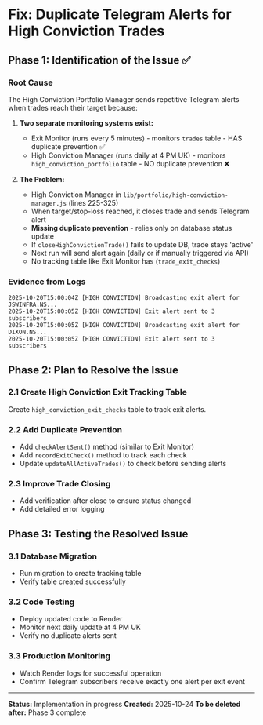 # Fix: Duplicate Telegram Alerts for High Conviction Trades

## Phase 1: Identification of the Issue ✅

### Root Cause
The High Conviction Portfolio Manager sends repetitive Telegram alerts when trades reach their target because:

1. **Two separate monitoring systems exist:**
   - Exit Monitor (runs every 5 minutes) - monitors `trades` table - HAS duplicate prevention ✅
   - High Conviction Manager (runs daily at 4 PM UK) - monitors `high_conviction_portfolio` table - NO duplicate prevention ❌

2. **The Problem:**
   - High Conviction Manager in `lib/portfolio/high-conviction-manager.js` (lines 225-325)
   - When target/stop-loss reached, it closes trade and sends Telegram alert
   - **Missing duplicate prevention** - relies only on database status update
   - If `closeHighConvictionTrade()` fails to update DB, trade stays 'active'
   - Next run will send alert again (daily or if manually triggered via API)
   - No tracking table like Exit Monitor has (`trade_exit_checks`)

### Evidence from Logs
```
2025-10-20T15:00:04Z [HIGH CONVICTION] Broadcasting exit alert for JSWINFRA.NS...
2025-10-20T15:00:05Z [HIGH CONVICTION] Exit alert sent to 3 subscribers
2025-10-20T15:00:05Z [HIGH CONVICTION] Broadcasting exit alert for DIXON.NS...
2025-10-20T15:00:05Z [HIGH CONVICTION] Exit alert sent to 3 subscribers
```

## Phase 2: Plan to Resolve the Issue

### 2.1 Create High Conviction Exit Tracking Table
Create `high_conviction_exit_checks` table to track exit alerts.

### 2.2 Add Duplicate Prevention
- Add `checkAlertSent()` method (similar to Exit Monitor)
- Add `recordExitCheck()` method to track each check
- Update `updateAllActiveTrades()` to check before sending alerts

### 2.3 Improve Trade Closing
- Add verification after close to ensure status changed
- Add detailed error logging

## Phase 3: Testing the Resolved Issue

### 3.1 Database Migration
- Run migration to create tracking table
- Verify table created successfully

### 3.2 Code Testing
- Deploy updated code to Render
- Monitor next daily update at 4 PM UK
- Verify no duplicate alerts sent

### 3.3 Production Monitoring
- Watch Render logs for successful operation
- Confirm Telegram subscribers receive exactly one alert per exit event

---

**Status:** Implementation in progress
**Created:** 2025-10-24
**To be deleted after:** Phase 3 complete

